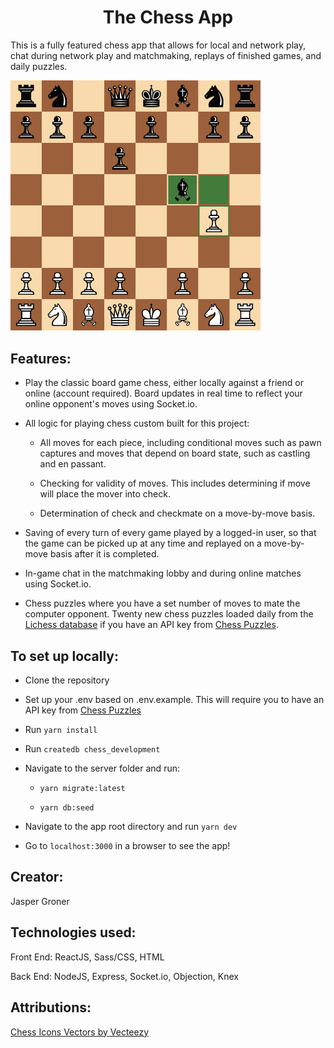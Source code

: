 <h1 align="center">The Chess App</h1>

This is a fully featured chess app that allows for local and network play, chat during network play and matchmaking, replays of finished games, and daily puzzles.

<img src="https://github.com/JasperGroner/chess/blob/main/images/board.png" width="400" alt="Sample chess board from game."/>

## Features: 

  - Play the classic board game chess, either locally against a friend or online (account required). Board updates in real time to reflect your online opponent's moves using Socket.io.

  - All logic for playing chess custom built for this project:

    * All moves for each piece, including conditional moves such as pawn captures and moves that depend on board state, such as castling and en passant.

    * Checking for validity of moves. This includes determining if move will place the mover into check.

    * Determination of check and checkmate on a move-by-move basis.
  
  - Saving of every turn of every game played by a logged-in user, so that the game can be picked up at any time and replayed on a move-by-move basis after it is completed.

  - In-game chat in the matchmaking lobby and during online matches using Socket.io.

  - Chess puzzles where you have a set number of moves to mate the computer opponent. Twenty new chess puzzles loaded daily from the [Lichess database](https://database.lichess.org/#puzzles) if you have an API key from [Chess Puzzles](https://rapidapi.com/KeeghanM/api/chess-puzzles).

## To set up locally:

  - Clone the repository

  - Set up your .env based on .env.example. This will require you to have an API key from [Chess Puzzles](https://rapidapi.com/KeeghanM/api/chess-puzzles)

  - Run `yarn install`

  - Run `createdb chess_development`

  - Navigate to the server folder and run:

    * `yarn migrate:latest`

    * `yarn db:seed`

  - Navigate to the app root directory and run `yarn dev`

  - Go to `localhost:3000` in a browser to see the app!

## Creator:

Jasper Groner

## Technologies used: 

Front End: ReactJS, Sass/CSS, HTML

Back End: NodeJS, Express, Socket.io, Objection, Knex

## Attributions:

[Chess Icons Vectors by Vecteezy]("https://www.vecteezy.com/free-vector/chess-icons")
